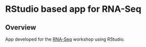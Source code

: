 # RStudio based app for RNA-Seq

## Overview

App developed for the [RNA-Seq](https://genomicsaotearoa.github.io/RNA-seq-workshop/) workshop using RStudio.
